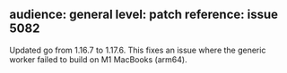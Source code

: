 audience: general
level: patch
reference: issue 5082
---
Updated go from 1.16.7 to 1.17.6. This fixes an issue where the generic worker
failed to build on M1 MacBooks (arm64).
